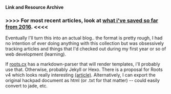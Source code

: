 #### Link and Resource Archive

### >>>> For most recent articles, look at [what i've saved so far from 2016](https://github.com/newswim/article-archive/blob/master/Feb%202016%20-%20The%20Future/readme.md). <<<<

Eventually I'll turn this into an actual blog.. the format is pretty rough, I had no intention of ever doing anything with this collection but was obsessively tracking articles and things that I'd checked out during my first year or so of web development (learning).

If [roots.cx](http://roots.cx/) has a markdown-parser that will render templates, i'll probably use that. Otherwise, probably Jekyll or Hexo. There is a proposal for Roots v4 which looks really interesting [(article)](https://medium.com/@jescalan/eaa10c75eb22#.vip37pdlo). Alternatively, I can export the original hackpad document as html (or .txt for that matter) -- could easily convert to jade, etc.
